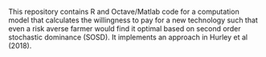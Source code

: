 This repository contains R and Octave/Matlab code for a computation model that calculates the willingness to pay for a new technology such that even a risk averse farmer would find it optimal based on second order stochastic dominance (SOSD). It implements an approach in Hurley et al (2018).
